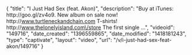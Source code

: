 {
    "title": "I Just Had Sex (feat. Akon)",
    "description": "Buy at iTunes: http:\/\/goo.gl\/zv4o9. New album on sale now! http:\/\/www.turtleneckandchain.com T-shirts! http:\/\/www.thelonelyisland.com\/store The first single ...",
    "videoid": "149716",
    "date_created": "1396559865",
    "date_modified": "1418181243",
    "type": "captivate",
    "layout": "video",
    "url": "\/v\/i-just-had-sex-feat-akon\/149716"
}